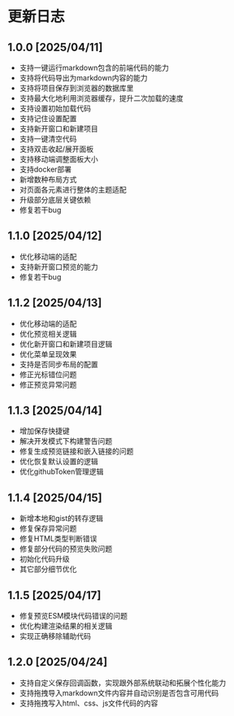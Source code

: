 # 更新日志

## 1.0.0 [2025/04/11]

* 支持一键运行markdown包含的前端代码的能力
* 支持将代码导出为markdown内容的能力
* 支持将项目保存到浏览器的数据库里
* 支持最大化地利用浏览器缓存，提升二次加载的速度
* 支持设置初始加载代码
* 支持记住设置配置
* 支持新开窗口和新建项目
* 支持一键清空代码
* 支持双击收起/展开面板
* 支持移动端调整面板大小
* 支持docker部署
* 新增数种布局方式
* 对页面各元素进行整体的主题适配
* 升级部分底层关键依赖
* 修复若干bug

## 1.1.0 [2025/04/12]

* 优化移动端的适配
* 支持新开窗口预览的能力
* 修复若干bug

## 1.1.2 [2025/04/13]

* 优化移动端的适配
* 优化预览相关逻辑
* 优化新开窗口和新建项目逻辑
* 优化菜单呈现效果
* 支持是否同步布局的配置
* 修正光标错位问题
* 修正预览异常问题

## 1.1.3 [2025/04/14]

* 增加保存快捷键
* 解决开发模式下构建警告问题
* 修复生成预览链接和嵌入链接的问题
* 优化恢复默认设置的逻辑
* 优化githubToken管理逻辑

## 1.1.4 [2025/04/15]

* 新增本地和gist的转存逻辑
* 修复保存异常问题
* 修复HTML类型判断错误
* 修复部分代码的预览失败问题
* 初始化代码升级
* 其它部分细节优化

## 1.1.5 [2025/04/17]

* 修复预览ESM模块代码错误的问题
* 优化构建渲染结果的相关逻辑
* 实现正确移除辅助代码

## 1.2.0 [2025/04/24]

* 支持自定义保存回调函数，实现跟外部系统联动和拓展个性化能力
* 支持拖拽导入markdown文件内容并自动识别是否包含可用代码
* 支持拖拽写入html、css、js文件代码的内容